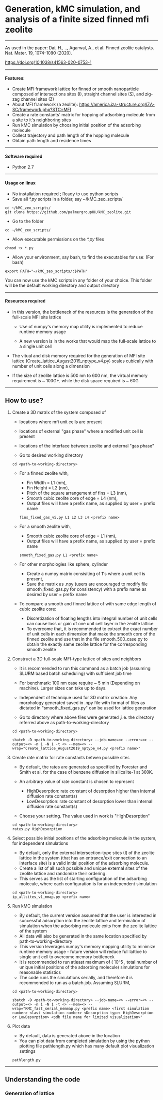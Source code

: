 # Generation, kMC simulation, and analysis of a finite sized finned mfi zeolite
---
As used in the paper:
Dai, H., .., Agarwal, A., et al. Finned zeolite catalysts. Nat. Mater. 19, 1074–1080 (2020). 

https://doi.org/10.1038/s41563-020-0753-1

---

#### Features:
- Create MFI framework lattice for finned or smooth nanoparticle composed of intersections sites (I), straight channel sites (S), and zig-zag channel sites (Z)
- About MFI framework (a zeolite): https://america.iza-structure.org/IZA-SC/framework.php?STC=MFI
- Create a rate constants' matrix for hopping of adsorbing molecule from a site to it's neighboring sites
- Run kMC simulation by choosing initial position of the adsorbing molecule
- Collect trajectory and path length of the hopping molecule
- Obtain path length and residence times
---

#### Software required
- Python 2.7
---

#### Usage on linux
- No installation required ; Ready to use python scripts
- Save all *\*.py* scripts in a folder, say ~/kMC_zeo_scripts/  

`
cd ~/kMC_zeo_scripts/  
`  
`
git clone https://github.com/palmergroupUH/kMC_zeolite.git
`


- Go to the folder  

`
cd ~/kMC_zeo_scripts/
`


- Allow executable permissions on the *\*.py* files  

`
chmod +x *.py
`


- Allow your environment, say bash, to find the executables for use: (For bash)  

`
export PATH="~/kMC_zeo_scripts/:$PATH"
`


You can now use the kMC scripts in any folder of your choice. This folder will be the default working directory and output directory

---

#### Resources required
* In this version, the bottleneck of the resources is the generation of the full-scale MFI site lattice

    - Use of numpy's memory map utility is implemented to reduce runtime memory usage

    - A new version is in the works that would map the full-scale lattice to a single unit cell

* The vitual and disk memory required for the generation of MFI site lattice (Create_lattice_August2019_nptype_v4.py) scales cubically with number of unit cells along a dimension

* If the size of zeolite lattice is 500 nm to 600 nm, the virtual memory requirement is ~ 100G+, while the disk space required is ~ 60G
---

## How to use? ##
1. Create a 3D matrix of the system composed of

   * locations where mfi unit cells are present
   * locations of external "gas phase" where a modified unit cell is present
   * locations of the interface between zeolite and external "gas phase" 
   
    * Go to desired working directory  

    `
    cd <path-to-working-directory>
    `
    
    * For a finned zeolite with,  
        * Fin Width = L1 (nm),  
        * Fin Height = L2 (nm),  
        * Pitch of the square arrangement of fins = L3 (nm),
        * Smooth cubic zeolite core of edge = L4 (nm),
        * Output files will have a prefix name, as supplied by user = prefix name  

        `
        fins_fixed_gas_v5.py L1 L2 L3 L4 <prefix name>
        `

    * For a smooth zeolite with,  
        * Smooth cubic zeolite core of edge = L1 (nm),  
        * Output files will have a prefix name, as supplied by user = prefix name

        `
        smooth_fixed_gas.py L1 <prefix name>
        `  

    * For other morphologies like sphere, cylinder
        * Create a numpy matrix consisiting of 1's where a unit cell is present,  
        * Save the matrix as .npy (users are encouraged to modify file smooth_fixed_gas.py for consistency) with a prefix name as desired by user = prefix name

    * To compare a smooth and finned lattice of with same edge length of cubic zeolite core:  
        * Discretization of floating lengths into integral number of unit cells can cause loss or gain of one unit cell layer in the zeolite lattice  
        * To overcome that, it is recommended to extract the exact number of unit cells in each dimension that make the smooth core of the finned zeolite and use that in the file smooth_500_case.py to obtain the exactly same zeolite lattice for the corresponding smooth zeolite  

    
2. Construct a 3D full-scale MFI-type lattice of sites and neighbors  
   * It is recommended to run this command as a batch job (assuming SLURM based batch scheduling) with sufficient job time  
   * For benchmark: 100 nm case require ~ 5 min (Depending on machine). Larger sizes can take up to days. 
   * Independent of technique used for 3D matrix creation: Any morphology generated saved in .npy file with format of files as dictated in "smooth_fixed_gas.py" can be used for lattice generation
   
   * Go to directory where above files were generated  ,i.e. the directory referred above as path-to-working-directory

   `
   cd <path-to-working-directory>
   `

   `
   sbatch -D <path-to-working-directory> --job-name=<> --error=<> --output=<> -n 1 -N 1 -t <> --mem=<> --wrap="Create_lattice_August2019_nptype_v4.py <prefix name>"
   `

3. Create rate matrix for rate constants betwen possible sites  
   * By default, the rates are generated as specified by Forester and Smith et al. for the case of benzene diffusion in silicalite-1 at 300K.  
   * An arbitrary value of rate constant is chosen to represent  
       * HighDesorption: rate constant of desorption higher than internal diffusion rate constant(s)  
       * LowDesorption: rate constant of desorption lower than internal diffusion rate constant(s)  

   * Choose your setting. The value used in work is "HighDesorption"  

    `
    cd <path-to-working-directory>
    `  
    `
    rates.py HighDesorption
    `
    
4. Select possible initial positions of the adsorbing molecule in the system, for independent simulations  
   * By default, only the external intersection-type sites (I) of the zeolite lattice in the system (that has an entrance/exit connection to an interface site) is a valid initial position of the adsorbing molecule.  
   * Create a list of all such possible and unique external sites of the zeolite lattice and randomize their ordering.  
   * This serves as the list of starting configuration of the adsorbing molecule, where each configuration is for an independent simulation  
    
   `
   cd <path-to-working-directory>
   `  
   `
   ip_allsites_v1_mmap.py <prefix name>
   `

5. Run kMC simulation  
   * By default, the current version assumed that the user is interested in successful adsorption into the zeolite lattice and termination of simulation when the adsorbing molecule exits from the zeolite lattice of the system  
   * All data will also be generated in the same location specified by path-to-working-directory
   * This version leverages numpy's memory mapping utility to minimize runtime memory usage - future version will reduce full lattice to single unit cell to overcome memory bottleneck
   * It is recommended to run atleast maximum of ( 10^5 , total number of unique initial positions of the adsorbing molecule) simulations for reasonable statistics  
   * The code runs the simulations serially, and therefore it is recommended to run as a batch job. Assuming SLURM,  

   `
   cd <path-to-working-directory>
   `  
   
   `
   sbatch -D <path-to-working-directory> --job-name=<> --error=<> --output=<> -n 1 -N 1 -t <> --mem=<> --wrap="KMC_fast_serial_memmap.py <prefix name> <first simulation number> <last simulation number> <Desorption type: HighDesorption or LowDesorption> <pdb file name for limited visualization>"
   `

6. Plot data
    * By default, data is generated above in the location <path-to-working-directory>
    * You can plot data from completed simulation by using the python plotting file pathlength.py which has many default plot visualization settings

   `
   pathlength.py
   `  
---

## Understanding the code
### Generation of lattice


```python

```


```python

```


```python

```
